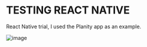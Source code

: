 #  TESTING REACT NATIVE

React Native trial, I used the Planity app as an example.

![image](https://github.com/Maxime-hnh/Test-MobileApp/assets/118843971/bebf238e-55f8-4598-adaf-00de70fd61f5)
